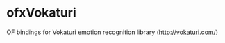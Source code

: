 ofxVokaturi
===========

OF bindings for Vokaturi emotion recognition library (http://vokaturi.com/)
